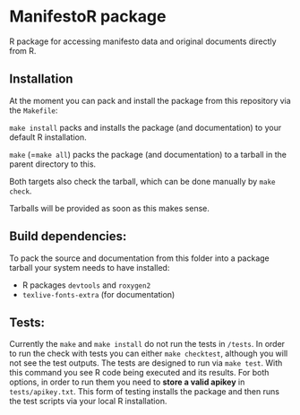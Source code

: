 # ManifestoR package

R package for accessing manifesto data and original documents directly from R.

## Installation

At the moment you can pack and install the package from this repository via the `Makefile`:

`make install` packs and installs the package (and documentation) to your default R installation.

`make` (=`make all`) packs the package (and documentation) to a tarball in the parent directory to this.

Both targets also check the tarball, which can be done manually by `make check`.

Tarballs will be provided as soon as this makes sense.


## Build dependencies:

To pack the source and documentation from this folder into a package tarball your system needs to have installed:

* R packages `devtools` and `roxygen2`
* `texlive-fonts-extra` (for documentation)

## Tests:

Currently the `make` and `make install` do not run the tests in `/tests`. In order to run the check with tests
you can either `make checktest`, although you will not see the test outputs. The tests are designed to run
via `make test`. With this command you see R code being executed and its results. For both options, in order
to run them you need to **store a valid apikey** in `tests/apikey.txt`. This form of testing installs the package
and then runs the test scripts via your local R installation.